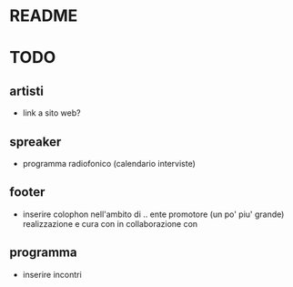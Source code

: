 # README


# TODO
## artisti
- link a sito web?
## spreaker
- programma radiofonico (calendario interviste)
## footer
- inserire colophon
nell'ambito di ..
ente promotore (un po' piu' grande)
realizzazione e cura
con
in collaborazione con
## programma
- inserire incontri